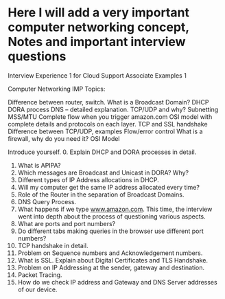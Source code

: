 # Here I will add a very important computer networking concept, Notes and important interview questions

Interview Experience 1 for Cloud Support Associate
Examples 1

Computer Networking IMP Topics:

Difference between router, switch.
What is a Broadcast Domain?
DHCP DORA process
DNS – detailed explanation. TCP/UDP and why?
Subnetting
MSS/MTU
Complete flow when you trigger amazon.com
OSI model with complete details and protocols on each layer.
TCP and SSL handshake
Difference between TCP/UDP, examples
Flow/error control
What is a firewall, why do you need it?
OSI Model

Introduce yourself.
0. Explain DHCP and DORA processes in detail.
1. What is APIPA?
2. Which messages are Broadcast and Unicast in DORA? Why?
3. Different types of IP Address allocations in DHCP.
4. Will my computer get the same IP address allocated every time?
5. Role of the Router in the separation of Broadcast Domains.
6. DNS Query Process.
7. What happens if we type www.amazon.com. This time, the interview went into depth about the process of questioning various aspects.
8. What are ports and port numbers?
9. Do different tabs making queries in the browser use different port numbers?
10. TCP handshake in detail.
11. Problem on Sequence numbers and Acknowledgement numbers.
12. What is SSL. Explain about Digital Certificates and TLS Handshake.
13. Problem on IP Addressing at the sender, gateway and destination.
14. Packet Tracing.
15. How do we check IP address and Gateway and DNS Server addresses of our device.
